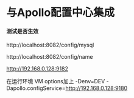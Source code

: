 # 与Apollo配置中心集成

#### 测试是否生效
http://localhost:8082/config/mysql

http://localhost:8082/config/name


http://192.168.0.128:9182

在运行环境 VM options加上
-Denv=DEV -Dapollo.configService=http://192.168.0.128:9180
